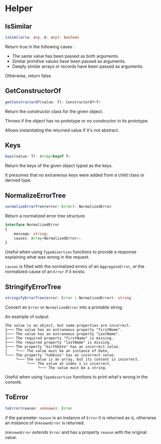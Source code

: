 # Helper

## IsSimilar

```ts
isSimilar(a: any, b: any): boolean
```

Return true in the following cases :

- The same value has been passed as both arguments.
- Similar primitive values have been passed as arguments.
- Deeply similar arrays or records have been passed as arguments.

Otherwise, return false.

## GetConstructorOf

```ts
getConstructorOf(value: T): ConstructorOf<T>
```

Return the constructor class for the given object.

Throws if the object has no prototype or no constructor in its prototype.

Allows instantiating the returned value if it's not abstract.

## Keys

```ts
keys(value: T): Array<keyof T>
```

Return the keys of the given object typed as the keys.

It presumes that no extraneous keys were added from a child class or derived type.

## NormalizeErrorTree

```ts
normalizeErrorTree(error: Error): NormalizedError
```

Return a normalized error tree structure.

```ts
interface NormalizedError
{
	message: string;
	causes: Array<NormalizedError>;
}
```

Useful when using `TypeAssertion` functions to provide a response explaining what was wrong in the request.

`causes` is filled with the normalized errors of an `AggregateError`, or the normalized cause of an `Error` if it exists.

## StringifyErrorTree

```ts
stringifyErrorTree(error: Error | NormalizedError): string
```

Convert an `Error` or `NormalizedError` into a printable string.

An example of output:

```
The value is an object, but some properties are incorrect.
├─── The value has an extraneous property "firstNome".
├─── The value has an extraneous property "LastName".
├─── The required property "firstName" is missing.
├─── The required property "lastName" is missing.
├─── The property "birthDate" has an incorrect value.
│    └─── The value must be an instance of Date.
└─── The property "hobbies" has an incorrect value.
     └─── The value is an array, but its content is incorrect.
          └─── The value at index 1 is incorrect.
               └─── The value must be a string.
```

Useful when using `TypeAssertion` functions to print what's wrong in the console.

## ToError

```ts
toError(reason: unknown): Error
```

if the parameter `reason` is an instance of `Error` it is returned as is,
otherwise an instance of `UnknownError` is returned.

`UnknownError` extends `Error` and has a property `reason` with the original value.
